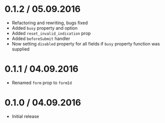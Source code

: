 0.1.2 / 05.09.2016
==================

  * Refactoring and rewriting, bugs fixed
  * Added `busy` property and option
  * Added `reset_invalid_indication` prop
  * Added `beforeSubmit` handler
  * Now setting `disabled` property for all fields if `busy` property function was supplied

0.1.1 / 04.09.2016
==================

  * Renamed `form` prop to `formId`

0.1.0 / 04.09.2016
==================

  * Initial release